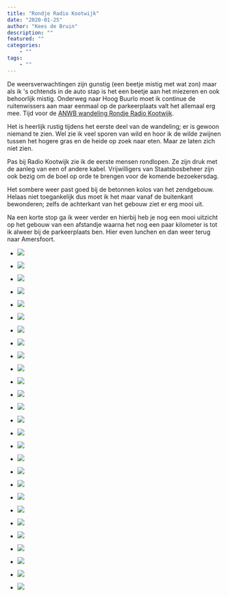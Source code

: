 ```yaml
---
title: "Rondje Radio Kootwijk"
date: "2020-01-25"
author: "Kees de Bruin"
description: ""
featured: ""
categories:
    - ""
tags:
    - ""
---
```


De weersverwachtingen zijn gunstig (een beetje mistig met wat zon) maar als ik 's ochtends in de auto stap is het een beetje aan het miezeren en ook behoorlijk mistig. Onderweg naar Hoog Buurlo moet ik continue de ruitenwissers aan maar eenmaal op de parkeerplaats valt het allemaal erg mee. Tijd voor de [ANWB wandeling Rondje Radio Kootwijk](https://www.anwb.nl/wandelen/routes/rondje-radio-kootwijk).

Het is heerlijk rustig tijdens het eerste deel van de wandeling; er is gewoon niemand te zien. Wel zie ik veel sporen van wild en hoor ik de wilde zwijnen tussen het hogere gras en de heide op zoek naar eten. Maar ze laten zich niet zien.

Pas bij Radio Kootwijk zie ik de eerste mensen rondlopen. Ze zijn druk met de aanleg van een of andere kabel. Vrijwilligers van Staatsbosbeheer zijn ook bezig om de boel op orde te brengen voor de komende bezoekersdag.

Het sombere weer past goed bij de betonnen kolos van het zendgebouw. Helaas niet toegankelijk dus moet ik het maar vanaf de buitenkant bewonderen; zelfs de achterkant van het gebouw ziet er erg mooi uit.

Na een korte stop ga ik weer verder en hierbij heb je nog een mooi uitzicht op het gebouw van een afstandje waarna het nog een paar kilometer is tot ik alweer bij de parkeerplaats ben. Hier even lunchen en dan weer terug naar Amersfoort.

- ![](https://www.halfje-bruin.nl/app/uploads/2020/01/20200124-radio-kootwijk-0002-1.jpg)
    
- ![](https://www.halfje-bruin.nl/app/uploads/2020/01/20200124-radio-kootwijk-0004-1.jpg)
    
- ![](https://www.halfje-bruin.nl/app/uploads/2020/01/20200124-radio-kootwijk-0006-1.jpg)
    
- ![](https://www.halfje-bruin.nl/app/uploads/2020/01/20200124-radio-kootwijk-0008-1.jpg)
    
- ![](https://www.halfje-bruin.nl/app/uploads/2020/01/20200124-radio-kootwijk-0011-1.jpg)
    
- ![](https://www.halfje-bruin.nl/app/uploads/2020/01/20200124-radio-kootwijk-0013-1.jpg)
    
- ![](https://www.halfje-bruin.nl/app/uploads/2020/01/20200124-radio-kootwijk-0015-1.jpg)
    
- ![](https://www.halfje-bruin.nl/app/uploads/2020/01/20200124-radio-kootwijk-0018-1.jpg)
    
- ![](https://www.halfje-bruin.nl/app/uploads/2020/01/20200124-radio-kootwijk-0019-1.jpg)
    
- ![](https://www.halfje-bruin.nl/app/uploads/2020/01/20200124-radio-kootwijk-0022-1.jpg)
    
- ![](https://www.halfje-bruin.nl/app/uploads/2020/01/20200124-radio-kootwijk-0023-1.jpg)
    
- ![](https://www.halfje-bruin.nl/app/uploads/2020/01/20200124-radio-kootwijk-0027-1.jpg)
    
- ![](https://www.halfje-bruin.nl/app/uploads/2020/01/20200124-radio-kootwijk-0030-1.jpg)
    
- ![](https://www.halfje-bruin.nl/app/uploads/2020/01/20200124-radio-kootwijk-0032-1.jpg)
    
- ![](https://www.halfje-bruin.nl/app/uploads/2020/01/20200124-radio-kootwijk-0033-1.jpg)
    
- ![](https://www.halfje-bruin.nl/app/uploads/2020/01/20200124-radio-kootwijk-0039-1.jpg)
    
- ![](https://www.halfje-bruin.nl/app/uploads/2020/01/20200124-radio-kootwijk-0040-1.jpg)
    
- ![](https://www.halfje-bruin.nl/app/uploads/2020/01/20200124-radio-kootwijk-0048-1.jpg)
    
- ![](https://www.halfje-bruin.nl/app/uploads/2020/01/20200124-radio-kootwijk-0049-1.jpg)
    
- ![](https://www.halfje-bruin.nl/app/uploads/2020/01/20200124-radio-kootwijk-0054-1.jpg)
    
- ![](https://www.halfje-bruin.nl/app/uploads/2020/01/20200124-radio-kootwijk-0062-1.jpg)
    
- ![](https://www.halfje-bruin.nl/app/uploads/2020/01/20200124-radio-kootwijk-0068-1.jpg)
    
- ![](https://www.halfje-bruin.nl/app/uploads/2020/01/20200124-radio-kootwijk-0073-1.jpg)
    
- ![](https://www.halfje-bruin.nl/app/uploads/2020/01/20200124-radio-kootwijk-0077-1.jpg)
    
- ![](https://www.halfje-bruin.nl/app/uploads/2020/01/20200124-radio-kootwijk-0082-1.jpg)
    
- ![](https://www.halfje-bruin.nl/app/uploads/2020/01/20200124-radio-kootwijk-0083-1.jpg)
    
- ![](https://www.halfje-bruin.nl/app/uploads/2020/01/20200124-radio-kootwijk-0085-1.jpg)
